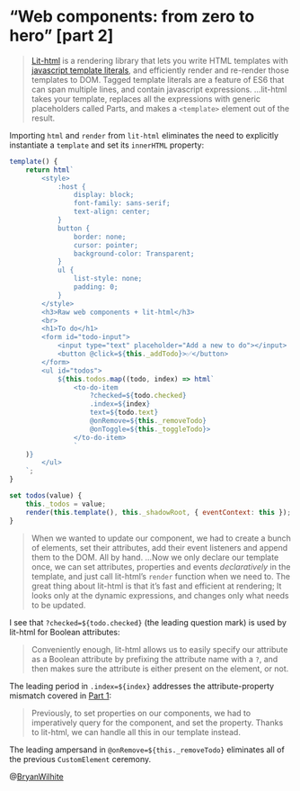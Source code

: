 # “Web components: from zero to hero” [part 2]

> [Lit-html](https://github.com/Polymer/lit-html) is a rendering library that lets you write HTML templates with [javascript template literals](https://developer.mozilla.org/en-US/docs/Web/JavaScript/Reference/Template_literals), and efficiently render and re-render those templates to DOM. Tagged template literals are a feature of ES6 that can span multiple lines, and contain javascript expressions. …lit-html takes your template, replaces all the expressions with generic placeholders called Parts, and makes a `<template>` element out of the result.

Importing `html` and `render` from `lit-html` eliminates the need to explicitly instantiate a `template` and set its `innerHTML` property:

```javascript
template() {
    return html`
        <style>
            :host {
                display: block;
                font-family: sans-serif;
                text-align: center;
            }
            button {
                border: none;
                cursor: pointer;
                background-color: Transparent;
            }
            ul {
                list-style: none;
                padding: 0;
            }
        </style>
        <h3>Raw web components + lit-html</h3>
        <br>
        <h1>To do</h1>
        <form id="todo-input">
            <input type="text" placeholder="Add a new to do"></input>
            <button @click=${this._addTodo}>✅</button>
        </form>
        <ul id="todos">
            ${this.todos.map((todo, index) => html`
                <to-do-item
                    ?checked=${todo.checked}
                    .index=${index}
                    text=${todo.text}
                    @onRemove=${this._removeTodo}
                    @onToggle=${this._toggleTodo}>
                </to-do-item>
                `
    )}
        </ul>
    `;
}

set todos(value) {
    this._todos = value;
    render(this.template(), this._shadowRoot, { eventContext: this });
}
```

> When we wanted to update our component, we had to create a bunch of elements, set their attributes, add their event listeners and append them to the DOM. All by hand. …Now we only declare our template once, we can set attributes, properties and events _declaratively_ in the template, and just call lit-html’s `render` function when we need to. The great thing about lit-html is that it’s fast and efficient at rendering; It looks only at the dynamic expressions, and changes only what needs to be updated.

I see that `?checked=${todo.checked}` (the leading question mark) is used by lit-html for Boolean attributes:

> Conveniently enough, lit-html allows us to easily specify our attribute as a Boolean attribute by prefixing the attribute name with a `?`, and then makes sure the attribute is either present on the element, or not.

The leading period in `.index=${index}` addresses the attribute-property mismatch covered in [Part 1](../part-1):

> Previously, to set properties on our components, we had to imperatively query for the component, and set the property. Thanks to lit-html, we can handle all this in our template instead.

The leading ampersand in `@onRemove=${this._removeTodo}` eliminates all of the previous `CustomElement` ceremony.

@[BryanWilhite](https://twitter.com/BryanWilhite)
